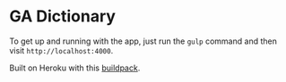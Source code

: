 GA Dictionary
===========

To get up and running with the app, just run the `gulp` command and then visit `http://localhost:4000`.

Built on Heroku with this [buildpack](https://github.com/krry/heroku-buildpack-nodejs-gulp-bower).
